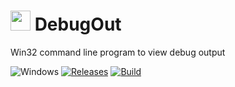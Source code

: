 <!-- ![Icon](bug.ico) DbgOut -->
<img src="bug.ico" width=32/> DebugOut
==========

Win32 command line program to view debug output

![Windows](https://img.shields.io/badge/platform-Windows-blue.svg)
[![Releases](https://img.shields.io/github/release/RadAd/DbgOut.svg)](https://github.com/RadAd/DbgOut/releases/latest)
[![Build](https://img.shields.io/appveyor/ci/RadAd/DbgOut.svg)](https://ci.appveyor.com/project/RadAd/DbgOut)
